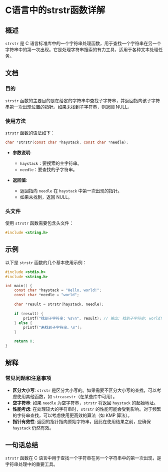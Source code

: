 <!--
Meta Description: # C语言中的strstr函数详解 ## 概述 `strstr` 是 C 语言标准库中的一个字符串处理函数，用于查找一个字符串在另一个字符串中的第一次出现。它是处理字符串搜索的有力工具，适用于各种文本处理任务。 ## 文档 ### 目的 `strstr` 函数的主要目的是在给定的字符串中查找子字符串...
Meta Keywords: strstr, haystack, char, needle, const
-->

# C语言中的strstr函数详解

## 概述
`strstr` 是 C 语言标准库中的一个字符串处理函数，用于查找一个字符串在另一个字符串中的第一次出现。它是处理字符串搜索的有力工具，适用于各种文本处理任务。

## 文档
### 目的
`strstr` 函数的主要目的是在给定的字符串中查找子字符串，并返回指向该子字符串第一次出现位置的指针。如果未找到子字符串，则返回 NULL。

### 使用方法
`strstr` 函数的语法如下：
```c
char *strstr(const char *haystack, const char *needle);
```
- **参数说明**:
  - `haystack`：要搜索的主字符串。
  - `needle`：要查找的子字符串。

- **返回值**:
  - 返回指向 `needle` 在 `haystack` 中第一次出现的指针。
  - 如果未找到，返回 NULL。

### 头文件
使用 `strstr` 函数需要包含头文件：
```c
#include <string.h>
```

## 示例
以下是 `strstr` 函数的几个基本使用示例：

```c
#include <stdio.h>
#include <string.h>

int main() {
    const char *haystack = "Hello, world!";
    const char *needle = "world";
    
    char *result = strstr(haystack, needle);
    
    if (result) {
        printf("找到子字符串: %s\n", result); // 输出: 找到子字符串: world!
    } else {
        printf("未找到子字符串。\n");
    }

    return 0;
}
```

## 解释
### 常见问题和注意事项
- **区分大小写**: `strstr` 是区分大小写的。如果需要不区分大小写的查找，可以考虑使用其他函数，如 `strcasestr`（在某些库中可用）。
- **空字符串**: 如果 `needle` 为空字符串，`strstr` 将返回 `haystack` 的起始地址。
- **性能考虑**: 在处理较大的字符串时，`strstr` 的性能可能会受到影响。对于频繁的字符串查找，可以考虑使用更高效的算法（如 KMP 算法）。
- **指针有效性**: 返回的指针指向原始字符串，因此在使用结果之前，应确保 `haystack` 仍然有效。

## 一句话总结
`strstr` 函数在 C 语言中用于查找一个字符串在另一个字符串中的第一次出现，是字符串处理中的重要工具。